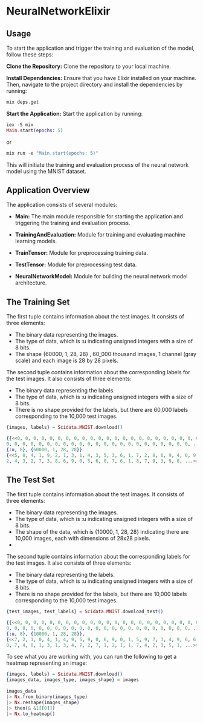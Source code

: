 # NeuralNetworkElixir

## Usage
To start the application and trigger the training and evaluation of the model, follow these steps:

**Clone the Repository:** Clone the repository to your local machine.

**Install Dependencies:** Ensure that you have Elixir installed on your machine. Then, navigate to the project directory and install the dependencies by running:

```elixir
mix deps.get
```
**Start the Application:** Start the application by running:


```elixir
iex -S mix
Main.start(epochs: 5)
```
or 

```elixir
mix run -e "Main.start(epochs: 5)"
```

This will initiate the training and evaluation process of the neural network model using the MNIST dataset.

## Application Overview
The application consists of several modules:

- **Main:** The main module responsible for starting the application and triggering the training and evaluation process.

- **TrainingAndEvaluation:** Module for training and evaluating machine learning models.

- **TrainTensor:** Module for preprocessing training data.

- **TestTensor:** Module for preprocessing test data.

- **NeuralNetworkModel:** Module for building the neural network model architecture.

## The Training Set

The first tuple contains information about the test images. It consists of three elements:

- The binary data representing the images.
- The type of data, which is :u indicating unsigned integers with a size of 8 bits.
- The shape {60000, 1, 28, 28} , 60_000 thousand images, 1 channel (gray scale) and each image is 28 by 28 pixels.

The second tuple contains information about the corresponding labels for the test images. It also consists of three elements:
- The binary data representing the labels.
- The type of data, which is :u indicating unsigned integers with a size of 8 bits.
- There is no shape provided for the labels, but there are 60,000 labels corresponding to the 10,000 test images.

```elixir
{images, labels} = Scidata.MNIST.download()
```

```elixir
{{<<0, 0, 0, 0, 0, 0, 0, 0, 0, 0, 0, 0, 0, 0, 0, 0, 0, 0, 0, 0, 0, 0, 0, 0, 0,
0, 0, 0, 0, 0, 0, 0, 0, 0, 0, 0, 0, 0, 0, 0, 0, 0, 0, 0, 0, 0, 0, 0, ...>>,
{:u, 8}, {60000, 1, 28, 28}}
{<<5, 0, 4, 1, 9, 2, 1, 3, 1, 4, 3, 5, 3, 6, 1, 7, 2, 8, 6, 9, 4, 0, 9, 1, 1,
2, 4, 3, 2, 7, 3, 8, 6, 9, 0, 5, 6, 0, 7, 6, 1, 8, 7, 9, 3, 9, 8, ...>>,
```

## The Test Set

The first tuple contains information about the test images. It consists of three elements:

- The binary data representing the images.
- The type of data, which is :u indicating unsigned integers with a size of 8 bits.
- The shape of the data, which is {10000, 1, 28, 28} indicating there are 10,000 images, each with dimensions of 28x28 pixels.
- 
The second tuple contains information about the corresponding labels for the test images. It also consists of three elements:
- The binary data representing the labels.
- The type of data, which is :u indicating unsigned integers with a size of 8 bits.
- There is no shape provided for the labels, but there are 10,000 labels corresponding to the 10,000 test images.

```elixir
{test_images, test_labels} = Scidata.MNIST.download_test()
```

```elixir
{{<<0, 0, 0, 0, 0, 0, 0, 0, 0, 0, 0, 0, 0, 0, 0, 0, 0, 0, 0, 0, 0, 0, 0, 0, 0,
0, 0, 0, 0, 0, 0, 0, 0, 0, 0, 0, 0, 0, 0, 0, 0, 0, 0, 0, 0, 0, 0, 0, ...>>,
{:u, 8}, {10000, 1, 28, 28}},
{<<7, 2, 1, 0, 4, 1, 4, 9, 5, 9, 0, 6, 9, 0, 1, 5, 9, 7, 3, 4, 9, 6, 6, 5, 4,
0, 7, 4, 0, 1, 3, 1, 3, 4, 7, 2, 7, 1, 2, 1, 1, 7, 4, 2, 3, 5, 1, ...>>,
```

To see what you are working with, you can run the following to get a heatmap representing an image:

```elixir
{images, labels} = Scidata.MNIST.download()
{images_data, images_type, images_shape} = images
 
images_data
|> Nx.from_binary(images_type)
|> Nx.reshape(images_shape)
|> then(& &1[[0]])
|> Nx.to_heatmap()
```

